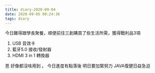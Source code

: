 ```yaml
---
title: diary-2020-09-04
date: 2020-09-05 00:24:36
tags: diary
---
```

今日難得跟學長聚餐，順便前往三創購買了些生活所需，獲得戰利品3項
<!-- more -->
1. USB 音效卡
2. 藍牙5.0 接收/發射器
3. HDMI 3 in 1 轉換器

恩 好像都沒啥用到 。
今日進度有點落後 明日要加緊努力 JAVA復健日益急迫
